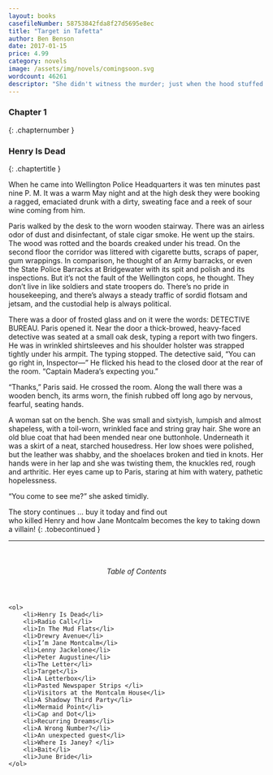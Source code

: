 ```yaml
---
layout: books
casefileNumber: 58753842fda8f27d5695e8ec
title: "Target in Tafetta"
author: Ben Benson
date: 2017-01-15
price: 4.99
category: novels
image: /assets/img/novels/comingsoon.svg
wordcount: 46261
descriptor: "She didn't witness the murder; just when the hood stuffed the body down a manhole in front of her house. Now she's the target of villany. Can Wade Paris keep his witness alive long enough to testigy?"
---
```



### Chapter 1
{: .chapternumber }

### Henry Is Dead
{: .chaptertitle }

When he came into Wellington Police Headquarters it was ten minutes past nine P. M. It was a warm May night and at the high desk they were booking a ragged, emaciated drunk with a dirty, sweating face and a reek of sour wine coming from him.

Paris walked by the desk to the worn wooden stairway. There was an airless odor of dust and disinfectant, of stale cigar smoke. He went up the stairs. The wood was rotted and the boards creaked under his tread. On the second floor the corridor was littered with cigarette butts, scraps of paper, gum wrappings. In comparison, he thought of an Army barracks, or even the State Police Barracks at Bridgewater with its spit and polish and its inspections. But it’s not the fault of the Wellington cops, he thought. They don’t live in like soldiers and state troopers do. There’s no pride in housekeeping, and there’s always a steady traffic of sordid flotsam and jetsam, and the custodial help is always political.

There was a door of frosted glass and on it were the words: DETECTIVE BUREAU. Paris opened it. Near the door a thick-browed, heavy-faced detective was seated at a small oak desk, typing a report with two fingers. He was in wrinkled shirtsleeves and his shoulder holster was strapped tightly under his armpit. The typing stopped. The detective said, “You can go right in, Inspector—” He flicked his head to the closed door at the rear of the room. “Captain Madera’s expecting you.”

“Thanks,” Paris said. He crossed the room. Along the wall there was a wooden bench, its arms worn, the finish rubbed off long ago by nervous, fearful, seating hands. 

A woman sat on the bench. She was small and sixtyish, lumpish and almost shapeless, with a toil-worn, wrinkled face and string gray hair. She wore an old blue coat that had been mended near one buttonhole. Underneath it was a skirt of a neat, starched housedress. Her low shoes were polished, but the leather was shabby, and the shoelaces broken and tied in knots. Her hands were in her lap and she was twisting them, the knuckles red, rough and arthritic. Her eyes came up to Paris, staring at him with watery, pathetic hopelessness.

“You come to see me?” she asked timidly.

The story continues &hellip; buy it today and find out<br>who killed Henry and how Jane Montcalm becomes the key to taking down a villain!
{: .tobecontinued }

<hr>
<br>

<div class="toc">
	<header>
		<h6>Table of Contents</h6>
	</header>

	<ol>
		<li>Henry Is Dead</li>
		<li>Radio Call</li>
		<li>In The Mud Flats</li>
		<li>Drewry Avenue</li>
		<li>I’m Jane Montcalm</li>
		<li>Lenny Jackelone</li>
		<li>Peter Augustine</li>
		<li>The Letter</li>
		<li>Target</li>
		<li>A Letterbox</li>
		<li>Pasted Newspaper Strips </li>
		<li>Visitors at the Montcalm House</li>
		<li>A Shadowy Third Party</li>
		<li>Mermaid Point</li>
		<li>Cap and Dot</li>
		<li>Recurring Dreams</li>
		<li>A Wrong Number?</li>
		<li>An unexpected guest</li>
		<li>Where Is Janey? </li>
		<li>Bait</li>
		<li>June Bride</li>
	</ol>

</div>